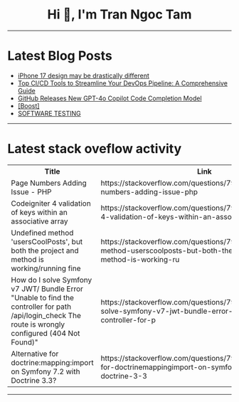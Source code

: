 <h1 align="center">Hi 👋, I'm Tran Ngoc Tam</h1>

---

# Latest Blog Posts 
<!-- BLOG-POST-LIST:START -->
- [iPhone 17 design may be drastically different](https://dev.to/devmercy/iphone-17-design-may-be-drastically-different-7kd)
- [Top CI/CD Tools to Streamline Your DevOps Pipeline: A Comprehensive Guide](https://dev.to/testwithtorin/top-cicd-tools-to-streamline-your-devops-pipeline-a-comprehensive-guide-p0a)
- [GitHub Releases New GPT-4o Copilot Code Completion Model](https://dev.to/andreagriffiths11/github-releases-new-gpt-4o-copilot-code-completion-model-1ph8)
- [[Boost]](https://dev.to/thefull/-59om)
- [SOFTWARE TESTING](https://dev.to/sujatha_r_/software-testing-2434)
<!-- BLOG-POST-LIST:END -->

---

# Latest stack oveflow activity
<table>
  <tr><th>Title</th><th>Link</th></tr>
  <!-- STACKOVERFLOW:START --><tr><td>Page Numbers Adding Issue - PHP</td><td>https://stackoverflow.com/questions/79451355/page-numbers-adding-issue-php</td></tr><tr><td>Codeigniter 4 validation of keys within an associative array</td><td>https://stackoverflow.com/questions/79451352/codeigniter-4-validation-of-keys-within-an-associative-array</td></tr><tr><td>Undefined method &#39;usersCoolPosts&#39;, but both the project and method is working/running fine</td><td>https://stackoverflow.com/questions/79451350/undefined-method-userscoolposts-but-both-the-project-and-method-is-working-ru</td></tr><tr><td>How do I solve Symfony v7 JWT/ Bundle Error &quot;Unable to find the controller for path /api/login_check The route is wrongly configured &lpar;404 Not Found&rpar;&quot;</td><td>https://stackoverflow.com/questions/79451296/how-do-i-solve-symfony-v7-jwt-bundle-error-unable-to-find-the-controller-for-p</td></tr><tr><td>Alternative for doctrine:mapping:import on Symfony 7.2 with Doctrine 3.3?</td><td>https://stackoverflow.com/questions/79451244/alternative-for-doctrinemappingimport-on-symfony-7-2-with-doctrine-3-3</td></tr><!-- STACKOVERFLOW:END -->
</table>

---


